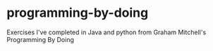 # programming-by-doing
Exercises I've completed in Java and python from Graham Mitchell's Programming By Doing
